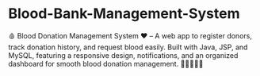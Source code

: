 # Blood-Bank-Management-System
🩸 Blood Donation Management System ❤️ – A web app to register donors, track donation history, and request blood easily. Built with Java, JSP, and MySQL, featuring a responsive design, notifications, and an organized dashboard for smooth blood donation management. 🧑‍🤝‍🧑💉📜
